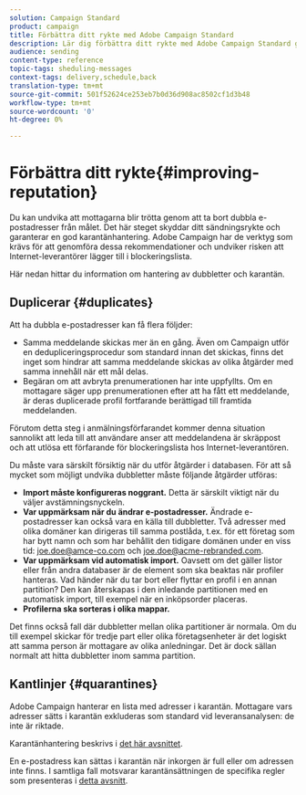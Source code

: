```yaml
---
solution: Campaign Standard
product: campaign
title: Förbättra ditt rykte med Adobe Campaign Standard
description: Lär dig förbättra ditt rykte med Adobe Campaign Standard genom att hantera dubbla e-postadresser och karantän.
audience: sending
content-type: reference
topic-tags: sheduling-messages
context-tags: delivery,schedule,back
translation-type: tm+mt
source-git-commit: 501f52624ce253eb7b0d36d908ac8502cf1d3b48
workflow-type: tm+mt
source-wordcount: '0'
ht-degree: 0%

---
```



# Förbättra ditt rykte{#improving-reputation}

Du kan undvika att mottagarna blir trötta genom att ta bort dubbla e-postadresser från målet. Det här steget skyddar ditt sändningsrykte och garanterar en god karantänhantering. Adobe Campaign har de verktyg som krävs för att genomföra dessa rekommendationer och undviker risken att Internet-leverantörer lägger till i blockeringslista.

Här nedan hittar du information om hantering av dubbletter och karantän.

## Duplicerar {#duplicates}

Att ha dubbla e-postadresser kan få flera följder:
* Samma meddelande skickas mer än en gång. Även om Campaign utför en dedupliceringsprocedur som standard innan det skickas, finns det inget som hindrar att samma meddelande skickas av olika åtgärder med samma innehåll när ett mål delas.
* Begäran om att avbryta prenumerationen har inte uppfyllts. Om en mottagare säger upp prenumerationen efter att ha fått ett meddelande, är deras duplicerade profil fortfarande berättigad till framtida meddelanden.

Förutom detta steg i anmälningsförfarandet kommer denna situation sannolikt att leda till att användare anser att meddelandena är skräppost och att utlösa ett förfarande för blockeringslista hos Internet-leverantören.

Du måste vara särskilt försiktig när du utför åtgärder i databasen. För att så mycket som möjligt undvika dubbletter måste följande åtgärder utföras:
* **Import måste konfigureras noggrant.** Detta är särskilt viktigt när du väljer avstämningsnyckeln.
* **Var uppmärksam när du ändrar e-postadresser.** Ändrade e-postadresser kan också vara en källa till dubbletter. Två adresser med olika domäner kan dirigeras till samma postlåda, t.ex. för ett företag som har bytt namn och som har behållit den tidigare domänen under en viss tid: joe.doe@amce-co.com och joe.doe@acme-rebranded.com.
* **Var uppmärksam vid automatisk import.** Oavsett om det gäller listor eller från andra databaser är de element som ska beaktas när profiler hanteras. Vad händer när du tar bort eller flyttar en profil i en annan partition? Den kan återskapas i den inledande partitionen med en automatisk import, till exempel när en inköpsorder placeras.
* **Profilerna ska sorteras i olika mappar.**

Det finns också fall där dubbletter mellan olika partitioner är normala. Om du till exempel skickar för tredje part eller olika företagsenheter är det logiskt att samma person är mottagare av olika anledningar. Det är dock sällan normalt att hitta dubbletter inom samma partition.

## Kantlinjer {#quarantines}

Adobe Campaign hanterar en lista med adresser i karantän. Mottagare vars adresser sätts i karantän exkluderas som standard vid leveransanalysen: de inte är riktade.

Karantänhantering beskrivs i [det här avsnittet](../../sending/using/understanding-quarantine-management.md).

En e-postadress kan sättas i karantän när inkorgen är full eller om adressen inte finns. I samtliga fall motsvarar karantänsättningen de specifika regler som presenteras i [detta avsnitt](../../sending/using/understanding-quarantine-management.md#conditions-for-sending-an-address-to-quarantine).
